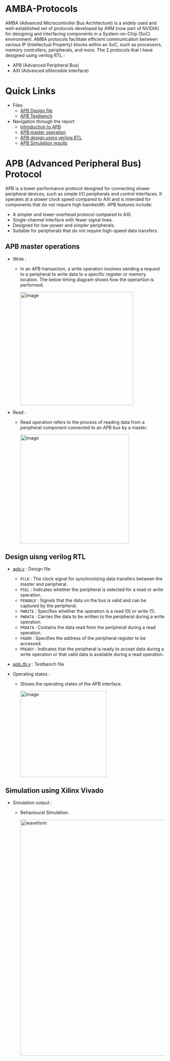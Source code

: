 # AMBA-Protocols
AMBA (Advanced Microcontroller Bus Architecture) is a widely used and well-established set of protocols developed by ARM (now part of NVIDIA) for designing and interfacing components in a System-on-Chip (SoC) environment. AMBA protocols facilitate efficient communication between various IP (Intellectual Property) blocks within an SoC, such as processors, memory controllers, peripherals, and more.
The 2 protocols that I have designed using verilog RTL :
* APB (Advanced Peripheral Bus)
* AXI (Advanced eXtensible Interface)
# Quick Links 
- Files
   - [APB Design file](apb.v)
   - [APB Testbench](apb_tb.v)
- Navigation through the report
   - [Introduction to APB](#apb-advanced-peripheral-bus-protocol)
   - [APB master operation](#apb-master-operations)
   - [APB design using verilog RTL](#design-uisng-verilog-rtl)
   - [APB Simulation results](#simulation-using-xilinx-vivado)

# APB (Advanced Peripheral Bus) Protocol 
APB is a lower-performance protocol designed for connecting slower peripheral devices, such as simple I/O peripherals and control interfaces. It operates at a slower clock speed compared to AXI and is intended for components that do not require high bandwidth.
APB features include:
* A simpler and lower-overhead protocol compared to AXI.
* Single-channel interface with fewer signal lines.
* Designed for low-power and simpler peripherals.
* Suitable for peripherals that do not require high-speed data transfers.
## APB master operations 
- Write :
     - In an APB transaction, a write operation involves sending a request to a peripheral to write data to a specific register or memory location. The below timing diagram shows how the operartion is performed.

       <img width="356" alt="image" src="https://github.com/karthikkbs05/AMBA-Protocols/assets/129792064/e8302965-448d-4859-8c75-08e9856e4f51">

- Read :
     - Read operation refers to the process of reading data from a peripheral component connected to an APB bus by a master.

       <img width="343" alt="image" src="https://github.com/karthikkbs05/AMBA-Protocols/assets/129792064/a00a2bff-4d21-4dea-8300-0127df152e8a">

## Design uisng verilog RTL
- [apb.v](apb.v) : Design file
     - `PCLK` : The clock signal for synchronizing data transfers between the master and peripheral.
     - `PSEL` : Indicates whether the peripheral is selected for a read or write operation.
     - `PENABLE` : Signals that the data on the bus is valid and can be captured by the peripheral.
     - `PWRITE` : Specifies whether the operation is a read (0) or write (1).
     - `PWDATA` : Carries the data to be written to the peripheral during a write operation.
     - `PRDATA` : Contains the data read from the peripheral during a read operation.
     - `PADDR` : Specifies the address of the peripheral register to be accessed.
     - `PREADY` : Indicates that the peripheral is ready to accept data during a write operation or that valid data is available during a read operation. 

- [apb_tb.v](apb_tb.v) : Testbench file
- Operating states :
     - Shows the operating states of the APB interface.

       <img width="271" alt="image" src="https://github.com/karthikkbs05/AMBA-Protocols/assets/129792064/c94bed88-7d0f-49cc-a593-c5591ee1de8f">

## Simulation using Xilinx Vivado
- Simulation output :
     - Behavioural Simulation.

       <img width="744" alt="waveform" src="https://github.com/karthikkbs05/AMBA-Protocols/assets/129792064/9b64dafe-c8db-415d-8788-79517d35d2a7">

       

